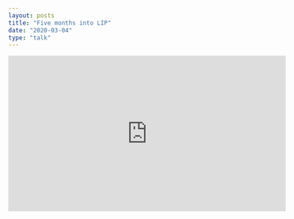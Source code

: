 ```yaml
---
layout: posts
title: "Five months into LIP"
date: "2020-03-04"
type: "talk"
---
```


<iframe width="560" height="315" src="https://www.youtube.com/embed/FJfCL3TCCHQ" frameborder="0" allow="accelerometer; autoplay; clipboard-write; encrypted-media; gyroscope; picture-in-picture" allowfullscreen></iframe>